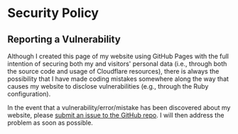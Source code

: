 # Security Policy

## Reporting a Vulnerability

Although I created this page of my website using GitHub Pages with the full
intention of securing both my and visitors' personal data (i.e., through both
the source code and usage of Cloudflare resources), there is always the
possibility that I have made coding mistakes somewhere along the way that causes
my website to disclose vulnerabilities (e.g., through the Ruby configuration).

In the event that a vulnerability/error/mistake has been discovered about my
website, please [submit an issue to the GitHub repo](https://github.com/PaulTran47/latex-cv-with-biblatex/issues).
I will then address the problem as soon as possible.
